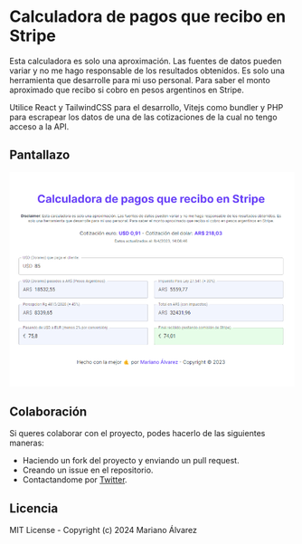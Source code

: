 # Calculadora de pagos que recibo en Stripe

Esta calculadora es solo una aproximación. Las fuentes de datos pueden variar y no me hago responsable de los resultados obtenidos. Es solo una herramienta que desarrolle para mi uso personal. Para saber el monto aproximado que recibo si cobro en pesos argentinos en Stripe.

Utilice React y TailwindCSS para el desarrollo, Vitejs como bundler y PHP para escrapear los datos de una de las cotizaciones de la cual no tengo acceso a la API.

## Pantallazo

![screenshot](./public/screenshot.png)

## Colaboración

Si queres colaborar con el proyecto, podes hacerlo de las siguientes maneras:

-   Haciendo un fork del proyecto y enviando un pull request.
-   Creando un issue en el repositorio.
-   Contactandome por [Twitter](https://twitter.com/dev_creativoma).

## Licencia

MIT License - Copyright (c) 2024 Mariano Álvarez
